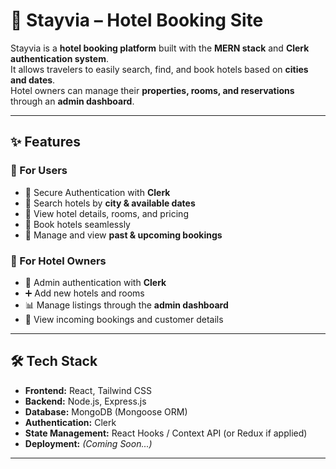 # 🏨 Stayvia – Hotel Booking Site  

Stayvia is a **hotel booking platform** built with the **MERN stack** and **Clerk authentication system**.  
It allows travelers to easily search, find, and book hotels based on **cities and dates**.  
Hotel owners can manage their **properties, rooms, and reservations** through an **admin dashboard**.  

---

## ✨ Features  

### 👤 For Users  
- 🔐 Secure Authentication with **Clerk**  
- 🔎 Search hotels by **city & available dates**  
- 🏨 View hotel details, rooms, and pricing  
- 📅 Book hotels seamlessly  
- 📂 Manage and view **past & upcoming bookings**  

### 🏢 For Hotel Owners  
- 🔐 Admin authentication with **Clerk**  
- ➕ Add new hotels and rooms  
- 📊 Manage listings through the **admin dashboard**  
- 📩 View incoming bookings and customer details  

---

## 🛠️ Tech Stack  

- **Frontend:** React, Tailwind CSS  
- **Backend:** Node.js, Express.js  
- **Database:** MongoDB (Mongoose ORM)  
- **Authentication:** Clerk  
- **State Management:** React Hooks / Context API (or Redux if applied)  
- **Deployment:** *(Coming Soon...)*  

---
